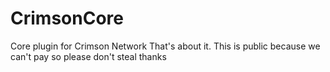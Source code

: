 # CrimsonCore
Core plugin for Crimson Network
That's about it.
This is public because we can't pay so please don't steal thanks
